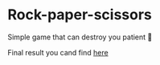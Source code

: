 # Rock-paper-scissors
Simple game that can destroy you patient 🤯

Final result you cand find [here](https://digidr0.github.io/Rock-paper-scissors)
